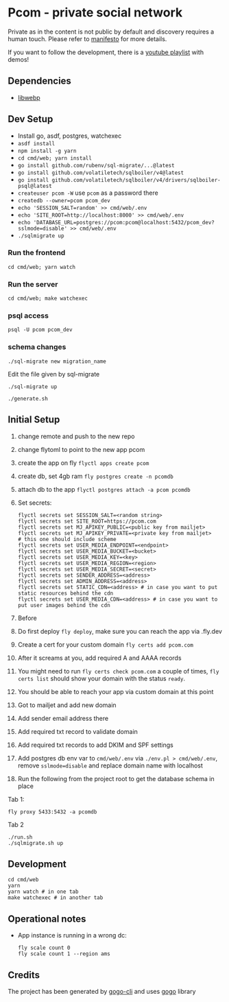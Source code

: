 # Pcom - private social network

Private as in the content is not public by default and discovery requires a human touch. Please refer to [manifesto](cmd/web/client/articles/why.md)
for more details.

If you want to follow the development, there is a [youtube playlist](https://www.youtube.com/playlist?list=PLa5K-kCUS-FozB6Cw7rJLFJaxyZd-MPpi) with demos!

## Dependencies

* [libwebp](https://developers.google.com/speed/webp/docs/api)

## Dev Setup

* Install go, asdf, postgres, watchexec
* `asdf install`
* `npm install -g yarn`
* `cd cmd/web; yarn install`
* `go install github.com/rubenv/sql-migrate/...@latest`
* `go install github.com/volatiletech/sqlboiler/v4@latest`
* `go install github.com/volatiletech/sqlboiler/v4/drivers/sqlboiler-psql@latest`
* `createuser pcom -W` use `pcom` as a password there
* `createdb --owner=pcom pcom_dev`
* `echo 'SESSION_SALT=random' >> cmd/web/.env`
* `echo 'SITE_ROOT=http://localhost:8000' >> cmd/web/.env`
* `echo 'DATABASE_URL=postgres://pcom:pcom@localhost:5432/pcom_dev?sslmode=disable' >> cmd/web/.env`
* `./sqlmigrate up`

### Run the frontend

```
cd cmd/web; yarn watch
```

### Run the server

```
cd cmd/web; make watchexec
```

### psql access

```
psql -U pcom pcom_dev
```

### schema changes

```
./sql-migrate new migration_name
```

Edit the file given by sql-migrate

```
./sql-migrate up
```

```
./generate.sh
```

## Initial Setup

1. change remote and push to the new repo
2. change flytoml to point to the new app pcom
3. create the app on fly `flyctl apps create pcom`
4. create db, set 4gb ram `fly postgres create -n pcomdb`
5. attach db to the app `flyctl postgres attach -a pcom pcomdb`
6. Set secrets:

   ```
   flyctl secrets set SESSION_SALT=<random string>
   flyctl secrets set SITE_ROOT=https://pcom.com
   flyctl secrets set MJ_APIKEY_PUBLIC=<public key from mailjet>
   flyctl secrets set MJ_APIKEY_PRIVATE=<private key from mailjet>
   # this one should include scheme
   flyctl secrets set USER_MEDIA_ENDPOINT=<endpoint>
   flyctl secrets set USER_MEDIA_BUCKET=<bucket>
   flyctl secrets set USER_MEDIA_KEY=<key>
   flyctl secrets set USER_MEDIA_REGION=<region>
   flyctl secrets set USER_MEDIA_SECRET=<secret>
   flyctl secrets set SENDER_ADDRESS=<address>
   flyctl secrets set ADMIN_ADDRESS=<address>
   flyctl secrets set STATIC_CDN=<address> # in case you want to put static resources behind the cdn
   flyctl secrets set USER_MEDIA_CDN=<address> # in case you want to put user images behind the cdn

   ```
6. Before
7. Do first deploy `fly deploy`, make sure you can reach the app via <appname>.fly.dev
8. Create a cert for your custom domain `fly certs add pcom.com`
9. After it screams at you, add required A and AAAA records
10. You might need to run `fly certs check pcom.com` a couple of times, `fly certs list` should show your domain with the status `ready`.
11. You should be able to reach your app via custom domain at this point
12. Got to mailjet and add new domain
13. Add sender email address there
14. Add required txt record to validate domain
15. Add required txt records to add DKIM and SPF settings
16. Add postgres db env var to `cmd/web/.env` via `./env.pl > cmd/web/.env`, remove `sslmode=disable` and replace domain name with localhost
18. Run the following from the project root to get the database schema in place

Tab 1:

```
fly proxy 5433:5432 -a pcomdb
```

Tab 2

```
./run.sh
./sqlmigrate.sh up
```

## Development

```
cd cmd/web
yarn
yarn watch # in one tab
make watchexec # in another tab
```

## Operational notes

* App instance is running in a wrong dc:

  ```
  fly scale count 0
  fly scale count 1 --region ams
  ```

## Credits

The project has been generated by [gogo-cli](https://github.com/can3p/gogo-cli) and uses [gogo](https://github.com/can3p/gogo) library
